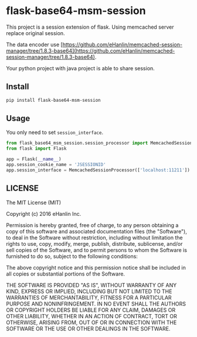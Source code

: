 flask-base64-msm-session
=======================================

This project is a session extension of flask. Using memcached server replace original session.

The data encoder use [https://github.com/eHanlin/memcached-session-manager/tree/1.8.3-base64](https://github.com/eHanlin/memcached-session-manager/tree/1.8.3-base64).

Your python project with java project is able to share session.

## Install

```sh
pip install flask-base64-msm-session
```

## Usage

You only need to set `session_interface`.

```py
from flask_base64_msm_session.session_processor import MemcachedSessionProcessor
from flask import Flask

app = Flask(__name__)
app.session_cookie_name = 'JSESSIONID'
app.session_interface = MemcachedSessionProcessor(['localhost:11211'])
```

## LICENSE

The MIT License (MIT)

Copyright (c) 2016 eHanlin Inc.

Permission is hereby granted, free of charge, to any person obtaining a copy of this software and associated documentation files (the "Software"), to deal in the Software without restriction, including without limitation the rights to use, copy, modify, merge, publish, distribute, sublicense, and/or sell copies of the Software, and to permit persons to whom the Software is furnished to do so, subject to the following conditions:

The above copyright notice and this permission notice shall be included in all copies or substantial portions of the Software.

THE SOFTWARE IS PROVIDED "AS IS", WITHOUT WARRANTY OF ANY KIND, EXPRESS OR IMPLIED, INCLUDING BUT NOT LIMITED TO THE WARRANTIES OF MERCHANTABILITY, FITNESS FOR A PARTICULAR PURPOSE AND NONINFRINGEMENT. IN NO EVENT SHALL THE AUTHORS OR COPYRIGHT HOLDERS BE LIABLE FOR ANY CLAIM, DAMAGES OR OTHER LIABILITY, WHETHER IN AN ACTION OF CONTRACT, TORT OR OTHERWISE, ARISING FROM, OUT OF OR IN CONNECTION WITH THE SOFTWARE OR THE USE OR OTHER DEALINGS IN THE SOFTWARE.

